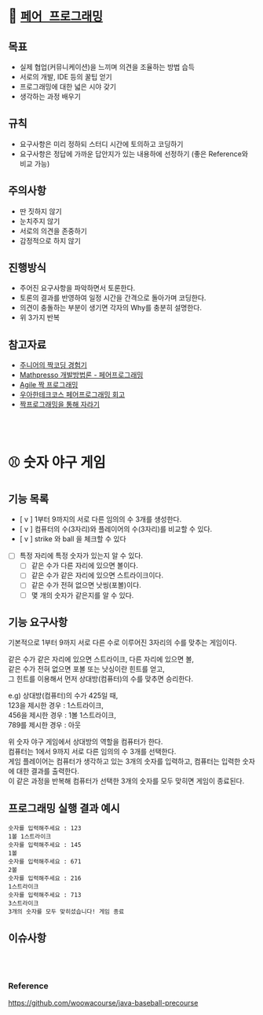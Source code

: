 # 👬  [`페어 프로그래밍`](https://www.notion.so/28a14e9016c44482a4a5ccaf03cddb3f)
## 목표
  - 실제 협업(커뮤니케이션)을 느끼며 의견을 조율하는 방법 습득
  - 서로의 개발, IDE 등의 꿀팁 얻기
  - 프로그래밍에 대한 넓은 시야 갖기
  - 생각하는 과정 배우기

## 규칙
  - 요구사항은 미리 정하되 스터디 시간에 토의하고 코딩하기
  - 요구사항은 정답에 가까운 답안지가 있는 내용하에 선정하기 (좋은 Reference와 비교 가능)

## 주의사항
  - 딴 짓하지 않기
  - 눈치주지 않기
  - 서로의 의견을 존중하기
  - 감정적으로 하지 않기

## 진행방식
  - 주어진 요구사항을 파악하면서 토론한다.
  - 토론의 결과를 반영하여 일정 시간을 간격으로 돌아가며 코딩한다.
  - 의견이 충돌하는 부분이 생기면 각자의 Why를 충분히 설명한다.
  - 위 3가지 반복

## 참고자료
  - [주니어의 짝코딩 경험기](https://velog.io/@troflev/%EC%A3%BC%EB%8B%88%EC%96%B4%EC%9D%98-%EC%A7%9D%EC%BD%94%EB%94%A9-%EA%B2%BD%ED%97%98%EA%B8%B0-7njvfeief5)
  - [Mathpresso 개발방법론 - 페어프로그래밍](https://blog.mathpresso.com/mathpresso-%EA%B0%9C%EB%B0%9C%EB%B0%A9%EB%B2%95%EB%A1%A0-1-%ED%8E%98%EC%96%B4-%ED%94%84%EB%A1%9C%EA%B7%B8%EB%9E%98%EB%B0%8D-pair-programing-f7d07ac323d0)
  - [Agile 짝 프로그래밍](https://gmlwjd9405.github.io/2018/07/02/agile-pair-programming.html)
  - [우아한테크코스 페어프로그래밍 회고](https://pjh3749.tistory.com/247)
  - [짝프로그래밍을 통해 자라기](https://techblog.deepnatural.ai/2021/04/19/pair-programming)

<br><br>

# ⚾️  숫자 야구 게임
## 기능 목록

- [ v ] 1부터 9까지의 서로 다른 임의의 수 3개를 생성한다.
- [ v ] 컴퓨터의 수(3자리)와 플레이어의 수(3자리)를 비교할 수 있다.
- [ v ] strike 와 ball 을 체크할 수 있다
- [ ] 특정 자리에 특정 숫자가 있는지 알 수 있다.
    - [ ] 같은 수가 다른 자리에 있으면 볼이다.
    - [ ] 같은 수가 같은 자리에 있으면 스트라이크이다.
    - [ ] 같은 수가 전혀 없으면 낫씽(포볼)이다.
    - [ ] 몇 개의 숫자가 같은지를 알 수 있다.

## 기능 요구사항

기본적으로 1부터 9까지 서로 다른 수로 이루어진 3자리의 수를 맞추는 게임이다.

같은 수가 같은 자리에 있으면 스트라이크, 다른 자리에 있으면 볼,  
같은 수가 전혀 없으면 포볼 또는 낫싱이란 힌트를 얻고,  
그 힌트를 이용해서 먼저 상대방(컴퓨터)의 수를 맞추면 승리한다.

e.g) 상대방(컴퓨터)의 수가 425일 때,  
123을 제시한 경우 : 1스트라이크,  
456을 제시한 경우 : 1볼 1스트라이크,  
789를 제시한 경우 : 아웃

위 숫자 야구 게임에서 상대방의 역할을 컴퓨터가 한다.  
컴퓨터는 1에서 9까지 서로 다른 임의의 수 3개를 선택한다.  
게임 플레이어는 컴퓨터가 생각하고 있는 3개의 숫자를 입력하고, 컴퓨터는 입력한 숫자에 대한 결과를 출력한다.  
이 같은 과정을 반복해 컴퓨터가 선택한 3개의 숫자를 모두 맞히면 게임이 종료된다.  

## 프로그래밍 실행 결과 예시

```
숫자를 입력해주세요 : 123
1볼 1스트라이크
숫자를 입력해주세요 : 145
1볼
숫자를 입력해주세요 : 671
2볼
숫자를 입력해주세요 : 216
1스트라이크
숫자를 입력해주세요 : 713
3스트라이크
3개의 숫자를 모두 맞히셨습니다! 게임 종료
```

## 이슈사항

<br><br>

### Reference
https://github.com/woowacourse/java-baseball-precourse

